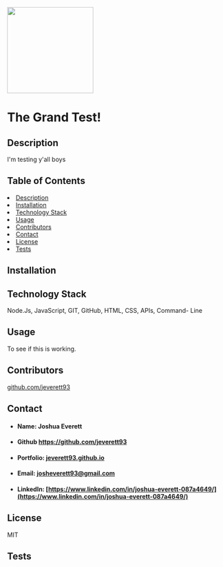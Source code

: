
<img src="https://avatars0.githubusercontent.com/u/60204713?v=4" style= "width: 200px; height: 200px">

# The Grand Test!
    
## <h2 id="#description">Description</h2>
I'm testing y'all boys

## Table of Contents   
<li><a href="#description">Description</a></li>  
<li><a href="#installation">Installation</a></li> 
<li><a href="#tech">Technology Stack</a></li> 
<li><a href="#usage">Usage</a></li>
<li><a href="#contributors">Contributors</a></li> 
<li><a href="#contact">Contact</a></li> 
<li><a href="#license">License</a></li> 
<li><a href="#tests">Tests</a></li> 

## <h2 id="installation">Installation</h2>

    
## <h2 id="tech">Technology Stack</h2>
Node.Js, JavaScript, GIT, GitHub, HTML, CSS, APIs, Command- Line

## <h2 id="usage">Usage</h2>
To see if this is working.
    
## <h2 id="contributors">Contributors</h2>
[github.com/jeverett93](github.com/jeverett93)
    
## <h2 id="contact">Contact</h2>
* #### Name: Joshua Everett
* #### Github https://github.com/jeverett93
* #### Portfolio: [jeverett93.github.io](jeverett93.github.io)
* #### Email: josheverett93@gmail.com
* #### LinkedIn: [https://www.linkedin.com/in/joshua-everett-087a4649/](https://www.linkedin.com/in/joshua-everett-087a4649/)
    
## <h2 id="license">License</h2>
MIT

## <h2 id="tests">Tests</h2>

